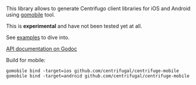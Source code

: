 This library allows to generate Centrifugo client libraries for iOS and Android using [gomobile](https://github.com/golang/mobile/) tool.

This is **experimental** and have not been tested yet at all.

See [examples](https://github.com/centrifugal/centrifuge-mobile/tree/master/examples) to dive into.

[API documentation on Godoc](https://godoc.org/github.com/centrifugal/centrifuge-mobile)

Build for mobile:

```
gomobile bind -target=ios github.com/centrifugal/centrifuge-mobile
gomobile bind -target=android github.com/centrifugal/centrifuge-mobile
```

